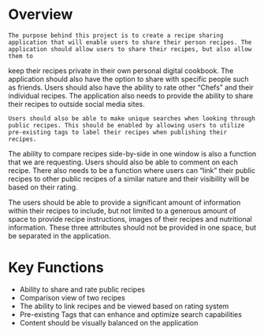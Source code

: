 # Overview
	The purpose behind this project is to create a recipe sharing application that will enable users to share their person recipes. The application should allow users to share their recipes, but also allow them to 
keep their recipes private in their own personal digital cookbook. The application should also have the option to share with specific people such as friends. Users should also have the ability to rate other “Chefs” 
and their individual recipes. The application also needs to provide the ability to share their recipes to outside social media sites. 

	Users should also be able to make unique searches when looking through public recipes. This should be enabled by allowing users to utilize pre-existing tags to label their recipes when publishing their recipes. 
The ability to compare recipes side-by-side in one window is also a function that we are requesting. Users should also be able to comment on each recipe. There also needs to be a function where users can “link” their 
public recipes to other public recipes of a similar nature and their visibility will be based on their rating.   

The users should be able to provide a significant amount of information within their recipes to include, but not limited to a generous amount of space to provide recipe instructions, images of their recipes and nutritional 
information. These three attributes should not be provided in one space, but be separated in the application.  

# Key Functions

 - Ability to share and rate public recipes
 - Comparison view of two recipes
 - The ability to link recipes and be viewed based on rating system
 - Pre-existing Tags that can enhance and optimize search capabilities 
 - Content should be visually balanced on the application
